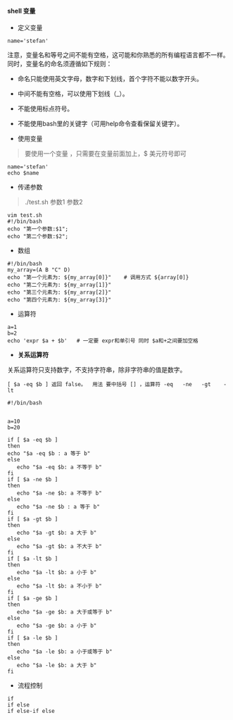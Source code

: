 #### shell 变量

- 定义变量

```
name='stefan'
```

注意，变量名和等号之间不能有空格，这可能和你熟悉的所有编程语言都不一样。同时，变量名的命名须遵循如下规则： 

- 命名只能使用英文字母，数字和下划线，首个字符不能以数字开头。
- 中间不能有空格，可以使用下划线（_）。
- 不能使用标点符号。
- 不能使用bash里的关键字（可用help命令查看保留关键字）。



- 使用变量

> 要使用一个变量 ，只需要在变量前面加上，$ 美元符号即可

```shell
name='stefan'
echo $name
```

- 传递参数

> ./test.sh 参数1 参数2

```shell
vim test.sh
#!/bin/bash 
echo "第一个参数:$1";
echo "第二个参数:$2";
```

- 数组

```shell
#!/bin/bash
my_array=(A B "C" D)
echo "第一个元素为: ${my_array[0]}"    # 调用方式 ${array[0]}
echo "第二个元素为: ${my_array[1]}"
echo "第三个元素为: ${my_array[2]}"
echo "第四个元素为: ${my_array[3]}"

```

- 运算符

```
a=1
b=2
echo 'expr $a + $b'   # 一定要 expr和单引号 同时 $a和+之间要加空格
```

- **关系运算符** 

关系运算符只支持数字，不支持字符串，除非字符串的值是数字。 

```shell
[ $a -eq $b ] 返回 false。  用法 要中括号 [] ，运算符 -eq   -ne   -gt    -lt
```

```shell
#!/bin/bash


a=10
b=20

if [ $a -eq $b ]
then
echo "$a -eq $b : a 等于 b"
else
   echo "$a -eq $b: a 不等于 b"
fi
if [ $a -ne $b ]
then
   echo "$a -ne $b: a 不等于 b"
else
   echo "$a -ne $b : a 等于 b"
fi
if [ $a -gt $b ]
then
   echo "$a -gt $b: a 大于 b"
else
   echo "$a -gt $b: a 不大于 b"
fi
if [ $a -lt $b ]
then
   echo "$a -lt $b: a 小于 b"
else
   echo "$a -lt $b: a 不小于 b"
fi
if [ $a -ge $b ]
then
   echo "$a -ge $b: a 大于或等于 b"
else
   echo "$a -ge $b: a 小于 b"
fi
if [ $a -le $b ]
then
   echo "$a -le $b: a 小于或等于 b"
else
   echo "$a -le $b: a 大于 b"
fi

```

- 流程控制

```shell
if
if else
if else-if else

```

